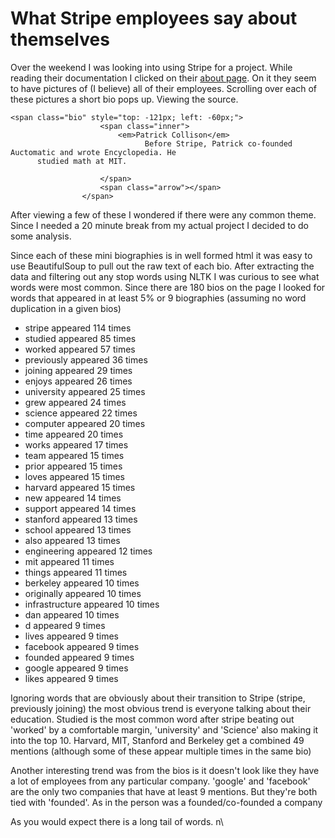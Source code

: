 What Stripe employees say about themselves
=============

Over the weekend I was looking into using Stripe for a project. While reading their documentation I clicked on their [about page](https://stripe.com/about). On it they seem to have pictures of (I believe) all of their employees. Scrolling over each of these pictures a short bio pops up. Viewing the source. 

```
<span class="bio" style="top: -121px; left: -60px;">
                    <span class="inner">
                        <em>Patrick Collison</em>
                              Before Stripe, Patrick co-founded Auctomatic and wrote Encyclopedia. He
      studied math at MIT.

                    </span>
                    <span class="arrow"></span>
                </span>
```

After viewing a few of these I wondered if there were any common theme. Since I needed a 20 minute break from my actual project I decided to do some analysis.

Since each of these mini biographies is in well formed html it was easy to use BeautifulSoup to pull out the raw text of each bio. After extracting the data and filtering out any stop words using NLTK I was curious to see what words were most common. Since there are 180 bios on the page I looked for words that appeared in at least 5% or 9 biographies (assuming no word duplication in a given bios)

* stripe appeared 114 times
* studied appeared 85 times
* worked appeared 57 times
* previously appeared 36 times
* joining appeared 29 times
* enjoys appeared 26 times
* university appeared 25 times
* grew appeared 24 times
* science appeared 22 times
* computer appeared 20 times
* time appeared 20 times
* works appeared 17 times
* team appeared 15 times
* prior appeared 15 times
* loves appeared 15 times
* harvard appeared 15 times
* new appeared 14 times
* support appeared 14 times
* stanford appeared 13 times
* school appeared 13 times
* also appeared 13 times
* engineering appeared 12 times
* mit appeared 11 times
* things appeared 11 times
* berkeley appeared 10 times
* originally appeared 10 times
* infrastructure appeared 10 times
* dan appeared 10 times
* d appeared 9 times
* lives appeared 9 times
* facebook appeared 9 times
* founded appeared 9 times
* google appeared 9 times
* likes appeared 9 times

Ignoring words that are obviously about their transition to Stripe (stripe, previously joining) the most obvious trend is everyone talking about their education. Studied is the most common word after stripe beating out 'worked' by a comfortable margin, 'university' and 'Science' also making it into the top 10. Harvard, MIT, Stanford and Berkeley get a combined 49 mentions (although some of these appear multiple times in the same bio) 


Another interesting trend was from the bios is it doesn't look like they have a lot of employees from any particular company. 'google' and 'facebook' are the only two companies that have at least 9 mentions. But they're both tied with 'founded'. As in the person was a founded/co-founded a company 



As you would expect there is a long tail of words. n\